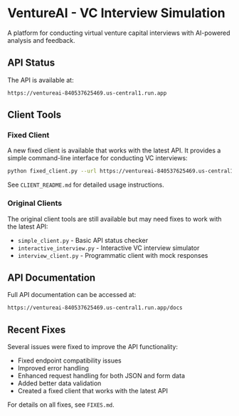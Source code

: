 # VentureAI - VC Interview Simulation

A platform for conducting virtual venture capital interviews with AI-powered analysis and feedback.

## API Status

The API is available at:

```
https://ventureai-840537625469.us-central1.run.app
```

## Client Tools

### Fixed Client

A new fixed client is available that works with the latest API. It provides a simple command-line interface for conducting VC interviews:

```bash
python fixed_client.py --url https://ventureai-840537625469.us-central1.run.app
```

See `CLIENT_README.md` for detailed usage instructions.

### Original Clients

The original client tools are still available but may need fixes to work with the latest API:

- `simple_client.py` - Basic API status checker
- `interactive_interview.py` - Interactive VC interview simulator
- `interview_client.py` - Programmatic client with mock responses

## API Documentation

Full API documentation can be accessed at:

```
https://ventureai-840537625469.us-central1.run.app/docs
```

## Recent Fixes

Several issues were fixed to improve the API functionality:

- Fixed endpoint compatibility issues
- Improved error handling
- Enhanced request handling for both JSON and form data
- Added better data validation
- Created a fixed client that works with the latest API

For details on all fixes, see `FIXES.md`.
